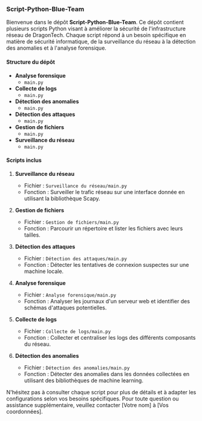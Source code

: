 ### Script-Python-Blue-Team

Bienvenue dans le dépôt **Script-Python-Blue-Team**. Ce dépôt contient plusieurs scripts Python visant à améliorer la sécurité de l'infrastructure réseau de DragonTech. Chaque script répond à un besoin spécifique en matière de sécurité informatique, de la surveillance du réseau à la détection des anomalies et à l'analyse forensique.

#### Structure du dépôt

- **Analyse forensique**
  - `main.py`
- **Collecte de logs**
  - `main.py`
- **Détection des anomalies**
  - `main.py`
- **Détection des attaques**
  - `main.py`
- **Gestion de fichiers**
  - `main.py`
- **Surveillance du réseau**
  - `main.py`

#### Scripts inclus

1. **Surveillance du réseau**
   - Fichier : `Surveillance du réseau/main.py`
   - Fonction : Surveiller le trafic réseau sur une interface donnée en utilisant la bibliothèque Scapy.

2. **Gestion de fichiers**
   - Fichier : `Gestion de fichiers/main.py`
   - Fonction : Parcourir un répertoire et lister les fichiers avec leurs tailles.

3. **Détection des attaques**
   - Fichier : `Détection des attaques/main.py`
   - Fonction : Détecter les tentatives de connexion suspectes sur une machine locale.

4. **Analyse forensique**
   - Fichier : `Analyse forensique/main.py`
   - Fonction : Analyser les journaux d'un serveur web et identifier des schémas d'attaques potentielles.

5. **Collecte de logs**
   - Fichier : `Collecte de logs/main.py`
   - Fonction : Collecter et centraliser les logs des différents composants du réseau.

6. **Détection des anomalies**
   - Fichier : `Détection des anomalies/main.py`
   - Fonction : Détecter des anomalies dans les données collectées en utilisant des bibliothèques de machine learning.


N'hésitez pas à consulter chaque script pour plus de détails et à adapter les configurations selon vos besoins spécifiques. Pour toute question ou assistance supplémentaire, veuillez contacter [Votre nom] à [Vos coordonnées].
